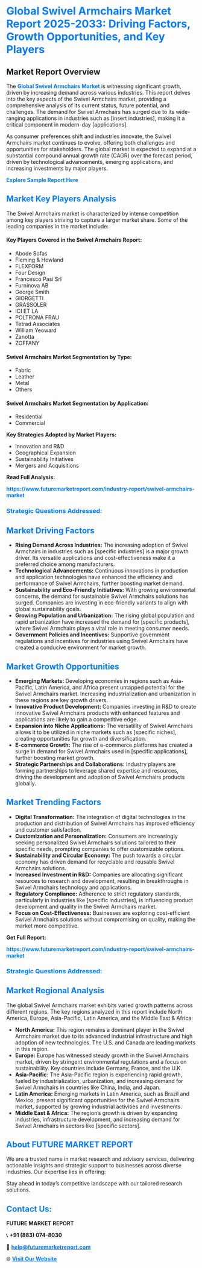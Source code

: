 <h1 style="color: #007BFF;">Global Swivel Armchairs Market Report 2025-2033: Driving Factors, Growth Opportunities, and Key Players</h1>

<section id="overview">
<h2>Market Report Overview</h2>
<p>The <a href="https://www.futuremarketreport.com/industry-report/swivel-armchairs-market" style="color: #007BFF; text-decoration: none;"><strong>Global Swivel Armchairs Market</strong></a> is witnessing significant growth, driven by increasing demand across various industries. This report delves into the key aspects of the Swivel Armchairs market, providing a comprehensive analysis of its current status, future potential, and challenges. The demand for Swivel Armchairs has surged due to its wide-ranging applications in industries such as [insert industries], making it a critical component in modern-day [applications].</p>
<p>As consumer preferences shift and industries innovate, the Swivel Armchairs market continues to evolve, offering both challenges and opportunities for stakeholders. The global market is expected to expand at a substantial compound annual growth rate (CAGR) over the forecast period, driven by technological advancements, emerging applications, and increasing investments by major players.</p>
</section>

<section id="overview">
<p><a href="https://www.futuremarketreport.com/request-sample/reportId=36007" style="color: #007BFF; text-decoration: none;"><strong>Explore Sample Report Here</strong></a></p>
</section>

<section id="key-players">
<h2 style="color: #007BFF;">Market Key Players Analysis</h2>
<p>The Swivel Armchairs market is characterized by intense competition among key players striving to capture a larger market share. Some of the leading companies in the market include:</p>
<h4>Key Players Covered in the Swivel Armchairs Report:</h4>
<ul><li>Abode Sofas</li><li>Fleming &amp; Howland</li><li>FLEXFORM</li><li>Four Design</li><li>Francesco Pasi Srl</li><li>Furninova AB</li><li>George Smith</li><li>GIORGETTI</li><li>GRASSOLER</li><li>ICI ET LA</li><li>POLTRONA FRAU</li><li>Tetrad Associates</li><li>William Yeoward</li><li>Zanotta</li><li>ZOFFANY</li></ul>
<h4>Swivel Armchairs Market Segmentation by Type:</h4>
<ul><li>Fabric</li><li>Leather</li><li>Metal</li><li>Others</li></ul>

<h4>Swivel Armchairs Market Segmentation by Application:</h4>
<ul><li>Residential</li><li>Commercial</li></ul>
<p><strong>Key Strategies Adopted by Market Players:</strong></p>
<ul>
<li>Innovation and R&D</li>
<li>Geographical Expansion</li>
<li>Sustainability Initiatives</li>
<li>Mergers and Acquisitions</li>
</ul>
</section>

<section>
<p><strong>Read Full Analysis: </strong></p><a href="https://www.futuremarketreport.com/industry-report/swivel-armchairs-market" style="color: #007BFF; text-decoration: none;"><strong>https://www.futuremarketreport.com/industry-report/swivel-armchairs-market</strong></a>
<h3 style="color: #007BFF;">Strategic Questions Addressed:</h3>
</section>

<section id="driving-factors">
<h2 style="color: #007BFF;">Market Driving Factors</h2>
<ul>
<li><strong>Rising Demand Across Industries:</strong> The increasing adoption of Swivel Armchairs in industries such as [specific industries] is a major growth driver. Its versatile applications and cost-effectiveness make it a preferred choice among manufacturers.</li>
<li><strong>Technological Advancements:</strong> Continuous innovations in production and application technologies have enhanced the efficiency and performance of Swivel Armchairs, further boosting market demand.</li>
<li><strong>Sustainability and Eco-Friendly Initiatives:</strong> With growing environmental concerns, the demand for sustainable Swivel Armchairs solutions has surged. Companies are investing in eco-friendly variants to align with global sustainability goals.</li>
<li><strong>Growing Population and Urbanization:</strong> The rising global population and rapid urbanization have increased the demand for [specific products], where Swivel Armchairs plays a vital role in meeting consumer needs.</li>
<li><strong>Government Policies and Incentives:</strong> Supportive government regulations and incentives for industries using Swivel Armchairs have created a conducive environment for market growth.</li>
</ul>
</section>

<section id="growth-opportunities">
<h2 style="color: #007BFF;">Market Growth Opportunities</h2>
<ul>
<li><strong>Emerging Markets:</strong> Developing economies in regions such as Asia-Pacific, Latin America, and Africa present untapped potential for the Swivel Armchairs market. Increasing industrialization and urbanization in these regions are key growth drivers.</li>
<li><strong>Innovative Product Development:</strong> Companies investing in R&D to create innovative Swivel Armchairs products with enhanced features and applications are likely to gain a competitive edge.</li>
<li><strong>Expansion into Niche Applications:</strong> The versatility of Swivel Armchairs allows it to be utilized in niche markets such as [specific niches], creating opportunities for growth and diversification.</li>
<li><strong>E-commerce Growth:</strong> The rise of e-commerce platforms has created a surge in demand for Swivel Armchairs used in [specific applications], further boosting market growth.</li>
<li><strong>Strategic Partnerships and Collaborations:</strong> Industry players are forming partnerships to leverage shared expertise and resources, driving the development and adoption of Swivel Armchairs products globally.</li>
</ul>
</section>

<section id="trending-factors">
<h2 style="color: #007BFF;">Market Trending Factors</h2>
<ul>
<li><strong>Digital Transformation:</strong> The integration of digital technologies in the production and distribution of Swivel Armchairs has improved efficiency and customer satisfaction.</li>
<li><strong>Customization and Personalization:</strong> Consumers are increasingly seeking personalized Swivel Armchairs solutions tailored to their specific needs, prompting companies to offer customizable options.</li>
<li><strong>Sustainability and Circular Economy:</strong> The push towards a circular economy has driven demand for recyclable and reusable Swivel Armchairs solutions.</li>
<li><strong>Increased Investment in R&D:</strong> Companies are allocating significant resources to research and development, resulting in breakthroughs in Swivel Armchairs technology and applications.</li>
<li><strong>Regulatory Compliance:</strong> Adherence to strict regulatory standards, particularly in industries like [specific industries], is influencing product development and quality in the Swivel Armchairs market.</li>
<li><strong>Focus on Cost-Effectiveness:</strong> Businesses are exploring cost-efficient Swivel Armchairs solutions without compromising on quality, making the market more competitive.</li>
</ul>
</section>

<section>
<p><strong>Get Full Report: </strong></p><a href="https://www.futuremarketreport.com/industry-report/swivel-armchairs-market" style="color: #007BFF; text-decoration: none;"><strong>https://www.futuremarketreport.com/industry-report/swivel-armchairs-market</strong></a>
<h3 style="color: #007BFF;">Strategic Questions Addressed:</h3>
</section>


<section id="regional-analysis">
<h2 style="color: #007BFF;">Market Regional Analysis</h2>
<p>The global Swivel Armchairs market exhibits varied growth patterns across different regions. The key regions analyzed in this report include North America, Europe, Asia-Pacific, Latin America, and the Middle East & Africa:</p>
<ul>
<li><strong>North America:</strong> This region remains a dominant player in the Swivel Armchairs market due to its advanced industrial infrastructure and high adoption of new technologies. The U.S. and Canada are leading markets in this region.</li>
<li><strong>Europe:</strong> Europe has witnessed steady growth in the Swivel Armchairs market, driven by stringent environmental regulations and a focus on sustainability. Key countries include Germany, France, and the U.K.</li>
<li><strong>Asia-Pacific:</strong> The Asia-Pacific region is experiencing rapid growth, fueled by industrialization, urbanization, and increasing demand for Swivel Armchairs in countries like China, India, and Japan.</li>
<li><strong>Latin America:</strong> Emerging markets in Latin America, such as Brazil and Mexico, present significant opportunities for the Swivel Armchairs market, supported by growing industrial activities and investments.</li>
<li><strong>Middle East & Africa:</strong> The region’s growth is driven by expanding industries, infrastructure development, and increasing demand for Swivel Armchairs in sectors like [specific sectors].</li>
</ul>
</section>

<footer>
<h2 style="color: #007BFF;">About FUTURE MARKET REPORT</h2>
<p>We are a trusted name in market research and advisory services, delivering actionable insights and strategic support to businesses across diverse industries. Our expertise lies in offering:</p>

<p>Stay ahead in today’s competitive landscape with our tailored research solutions.</p>

<h2 style="color: #007BFF;">Contact Us:</h2>
<p><strong>FUTURE MARKET REPORT</strong></p>
<p>📞 <strong>+91 (883) 074-8030</strong></p>
<p>📧 <strong><a href="mailto:help@futuremarketreport.com" style="color: #007BFF;">help@futuremarketreport.com</a></strong></p>
<p>🌐 <strong><a href="https://www.futuremarketreport.com/" style="color: #007BFF;">Visit Our Website</a></strong></p>
</footer>